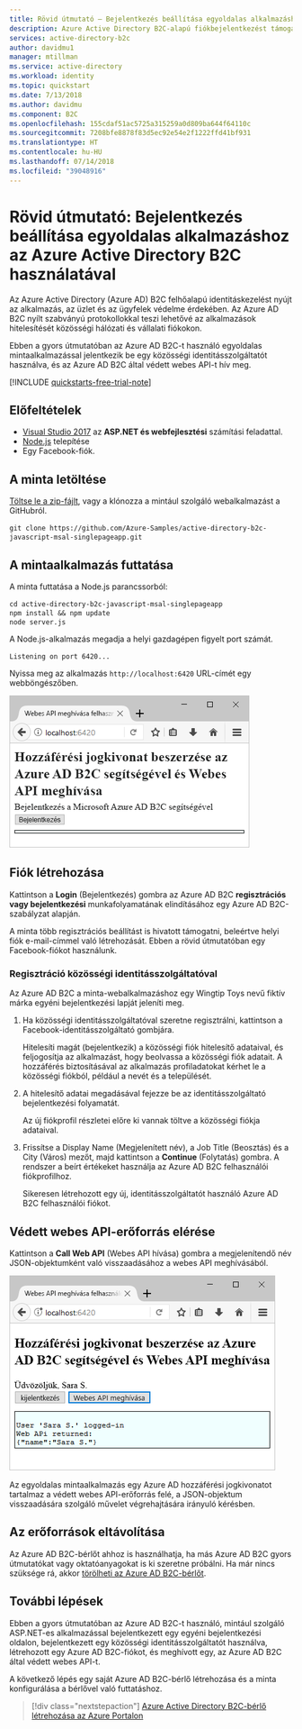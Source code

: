 ```yaml
---
title: Rövid útmutató – Bejelentkezés beállítása egyoldalas alkalmazáshoz az Azure Active Directory B2C használatával | Microsoft Docs
description: Azure Active Directory B2C-alapú fiókbejelentkezést támogató egyoldalas mintaalkalmazás futtatása.
services: active-directory-b2c
author: davidmu1
manager: mtillman
ms.service: active-directory
ms.workload: identity
ms.topic: quickstart
ms.date: 7/13/2018
ms.author: davidmu
ms.component: B2C
ms.openlocfilehash: 155cdaf51ac5725a315259a0d809ba644f64110c
ms.sourcegitcommit: 7208bfe8878f83d5ec92e54e2f1222ffd41bf931
ms.translationtype: HT
ms.contentlocale: hu-HU
ms.lasthandoff: 07/14/2018
ms.locfileid: "39048916"
---
```

# <a name="quickstart-set-up-sign-in-for-a-single-page-app-using-azure-active-directory-b2c"></a>Rövid útmutató: Bejelentkezés beállítása egyoldalas alkalmazáshoz az Azure Active Directory B2C használatával

Az Azure Active Directory (Azure AD) B2C felhőalapú identitáskezelést nyújt az alkalmazás, az üzlet és az ügyfelek védelme érdekében. Az Azure AD B2C nyílt szabványú protokollokkal teszi lehetővé az alkalmazások hitelesítését közösségi hálózati és vállalati fiókokon.

Ebben a gyors útmutatóban az Azure AD B2C-t használó egyoldalas mintaalkalmazással jelentkezik be egy közösségi identitásszolgáltatót használva, és az Azure AD B2C által védett webes API-t hív meg.

[!INCLUDE [quickstarts-free-trial-note](../../includes/quickstarts-free-trial-note.md)]

## <a name="prerequisites"></a>Előfeltételek

* [Visual Studio 2017](https://www.visualstudio.com/downloads/) az **ASP.NET és webfejlesztési** számítási feladattal.
* [Node.js](https://nodejs.org/en/download/) telepítése
* Egy Facebook-fiók.

## <a name="download-the-sample"></a>A minta letöltése

[Töltse le a zip-fájlt](https://github.com/Azure-Samples/active-directory-b2c-javascript-msal-singlepageapp/archive/master.zip), vagy a klónozza a mintául szolgáló webalkalmazást a GitHubról.

```
git clone https://github.com/Azure-Samples/active-directory-b2c-javascript-msal-singlepageapp.git
```

## <a name="run-the-sample-application"></a>A mintaalkalmazás futtatása

A minta futtatása a Node.js parancssorból: 

```
cd active-directory-b2c-javascript-msal-singlepageapp
npm install && npm update
node server.js
```

A Node.js-alkalmazás megadja a helyi gazdagépen figyelt port számát.

```
Listening on port 6420...
```

Nyissa meg az alkalmazás `http://localhost:6420` URL-címét egy webböngészőben.

![Mintaalkalmazás a böngészőben](media/active-directory-b2c-quickstarts-spa/sample-app-spa.png)

## <a name="create-an-account"></a>Fiók létrehozása

Kattintson a **Login** (Bejelentkezés) gombra az Azure AD B2C **regisztrációs vagy bejelentkezési** munkafolyamatának elindításához egy Azure AD B2C-szabályzat alapján. 

A minta több regisztrációs beállítást is hivatott támogatni, beleértve helyi fiók e-mail-címmel való létrehozását. Ebben a rövid útmutatóban egy Facebook-fiókot használunk. 

### <a name="sign-up-using-a-social-identity-provider"></a>Regisztráció közösségi identitásszolgáltatóval

Az Azure AD B2C a minta-webalkalmazáshoz egy Wingtip Toys nevű fiktív márka egyéni bejelentkezési lapját jeleníti meg. 

1. Ha közösségi identitásszolgáltatóval szeretne regisztrálni, kattintson a Facebook-identitásszolgáltató gombjára.

    Hitelesíti magát (bejelentkezik) a közösségi fiók hitelesítő adataival, és feljogosítja az alkalmazást, hogy beolvassa a közösségi fiók adatait. A hozzáférés biztosításával az alkalmazás profiladatokat kérhet le a közösségi fiókból, például a nevét és a települését. 

2. A hitelesítő adatai megadásával fejezze be az identitásszolgáltató bejelentkezési folyamatát.

    Az új fiókprofil részletei előre ki vannak töltve a közösségi fiókja adataival. 

3. Frissítse a Display Name (Megjelenített név), a Job Title (Beosztás) és a City (Város) mezőt, majd kattintson a **Continue** (Folytatás) gombra.  A rendszer a beírt értékeket használja az Azure AD B2C felhasználói fiókprofilhoz.

    Sikeresen létrehozott egy új, identitásszolgáltatót használó Azure AD B2C felhasználói fiókot. 

## <a name="access-a-protected-web-api-resource"></a>Védett webes API-erőforrás elérése

Kattintson a **Call Web API** (Webes API hívása) gombra a megjelenítendő név JSON-objektumként való visszaadásához a webes API meghívásából. 

![Webes API válasza](media/active-directory-b2c-quickstarts-spa/call-api-spa.png)

Az egyoldalas mintaalkalmazás egy Azure AD hozzáférési jogkivonatot tartalmaz a védett webes API-erőforrás felé, a JSON-objektum visszaadására szolgáló művelet végrehajtására irányuló kérésben.

## <a name="clean-up-resources"></a>Az erőforrások eltávolítása

Az Azure AD B2C-bérlőt ahhoz is használhatja, ha más Azure AD B2C gyors útmutatókat vagy oktatóanyagokat is ki szeretne próbálni. Ha már nincs szüksége rá, akkor [törölheti az Azure AD B2C-bérlőt](active-directory-b2c-faqs.md#how-do-i-delete-my-azure-ad-b2c-tenant).

## <a name="next-steps"></a>További lépések

Ebben a gyors útmutatóban az Azure AD B2C-t használó, mintául szolgáló ASP.NET-es alkalmazással bejelentkezett egy egyéni bejelentkezési oldalon, bejelentkezett egy közösségi identitásszolgáltatót használva, létrehozott egy Azure AD B2C-fiókot, és meghívott egy, az Azure AD B2C által védett webes API-t. 

A következő lépés egy saját Azure AD B2C-bérlő létrehozása és a minta konfigurálása a bérlővel való futtatáshoz. 

> [!div class="nextstepaction"]
> [Azure Active Directory B2C-bérlő létrehozása az Azure Portalon](tutorial-create-tenant.md)